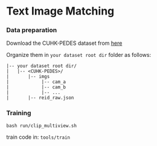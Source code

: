 # Text Image Matching

### Data preparation

Download the CUHK-PEDES dataset from [here](https://github.com/ShuangLI59/Person-Search-with-Natural-Language-Description)

Organize them in `your dataset root dir` folder as follows:
```
|-- your dataset root dir/
|   |-- <CUHK-PEDES>/
|       |-- imgs
|            |-- cam_a
|            |-- cam_b
|            |-- ...
|       |-- reid_raw.json
```


### Training

```
bash run/clip_multiview.sh
```

train code in: ``` tools/train ```


